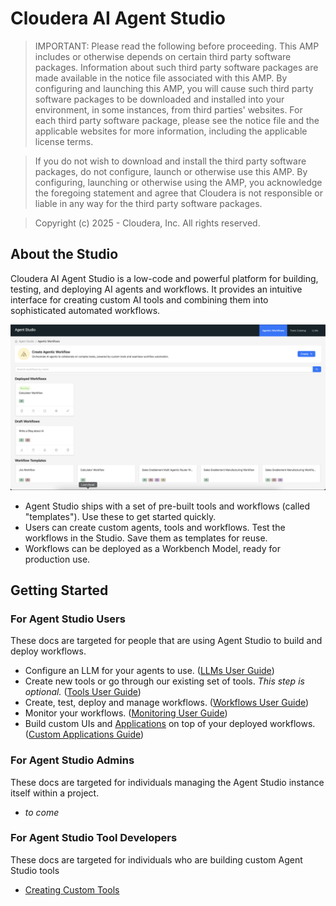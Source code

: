 # Cloudera AI Agent Studio

> IMPORTANT: Please read the following before proceeding. This AMP includes or otherwise depends on certain third party software packages. Information about such third party software packages are made available in the notice file associated with this AMP. By configuring and launching this AMP, you will cause such third party software packages to be downloaded and installed into your environment, in some instances, from third parties' websites. For each third party software package, please see the notice file and the applicable websites for more information, including the applicable license terms.

> If you do not wish to download and install the third party software packages, do not configure, launch or otherwise use this AMP. By configuring, launching or otherwise using the AMP, you acknowledge the foregoing statement and agree that Cloudera is not responsible or liable in any way for the third party software packages.

> Copyright (c) 2025 - Cloudera, Inc. All rights reserved.

## About the Studio
Cloudera AI Agent Studio is a low-code and powerful platform for building, testing, and deploying AI agents and workflows. It provides an intuitive interface for creating custom AI tools and combining them into sophisticated automated workflows.

![Agent Studio Homepage](./images/for_docs/Agent-Studio-Home.png)

- Agent Studio ships with a set of pre-built tools and workflows (called "templates"). Use these to get started quickly.
- Users can create custom agents, tools and workflows. Test the workflows in the Studio. Save them as templates for reuse.
- Workflows can be deployed as a Workbench Model, ready for production use.

## Getting Started

### For Agent Studio Users
These docs are targeted for people that are using Agent Studio to build and deploy workflows. 
 - Configure an LLM for your agents to use. ([LLMs User Guide](./docs/user_guide/models.md))
 - Create new tools or go through our existing set of tools. *This step is optional.* ([Tools User Guide](./docs/user_guide/tools.md))
 - Create, test, deploy and manage workflows. ([Workflows User Guide](./docs/user_guide/workflows.md))
 - Monitor your workflows. ([Monitoring User Guide](./docs/user_guide/monitoring.md))
 - Build custom UIs and [Applications](https://docs.cloudera.com/machine-learning/cloud/applications/topics/ml-applications-c.html) on top of your deployed workflows. ([Custom Applications Guide](./docs/user_guide/custom_workflow_application.md))

### For Agent Studio Admins
These docs are targeted for individuals managing the Agent Studio instance itself within a project.
 - *to come*

### For Agent Studio Tool Developers
These docs are targeted for individuals who are building custom Agent Studio tools
 - [Creating Custom Tools](./docs/user_guide/custom_tools.md)


